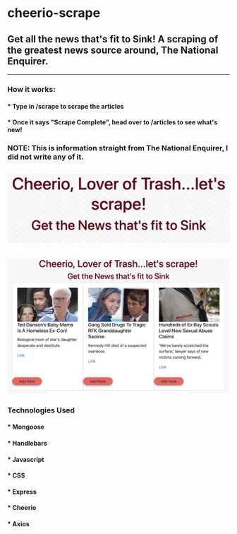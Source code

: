 # cheerio-scrape

## Get all the news that's fit to Sink! A scraping of the greatest news source around, The National Enquirer.
-------------------------------------------------------------

### How it works:
#### * Type in /scrape to scrape the articles
#### * Once it says "Scrape Complete", head over to /articles to see what's new! 

### NOTE: This is information straight from The National Enquirer, I did not write any of it.

![Homepage scrape](./public/assets/image/Cheerio-1.png)
-------------------------------------------------------------
![Homepage scrape](./public/assets/image/Cheerio-2.png)
-------------------------------------------------------------
### Technologies Used
#### * Mongoose
#### * Handlebars
#### * Javascript
#### * CSS
#### * Express
#### * Cheerio
#### * Axios